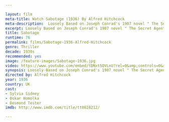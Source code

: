 ```yaml
---

layout: film
meta-title: Watch Sabotage (1936) By Alfred Hitchcock
meta-description:  Loosely Based on Joseph Conrad's 1907 novel " The Secret Agent", Sabotage is one of Hitchcock's most overlooked films. however, it is a tense thriller, one of his best British films and a true cinematic masterpiece.
excerpt: Loosely Based on Joseph Conrad's 1907 novel " The Secret Agent", Sabotage is one of Hitchcock's most overlooked films. however, it is a tense thriller, one of his best British films and a true cinematic masterpiece. Sylvia Sidney is the young wife of a London movie-theatre owner who maintains a secret life as a paid terrorist. Slowly she realizes that her husband is a monster.
title: Sabotage
runtime: 76
permalink: films/Sabotage-1936-Alfred-Hitchcock
genre: Thriller
decade: 1930s
recommended: yes
image: /feature-images/Sabotage-1936.jpg
video: https://www.youtube.com/embed/tDNxt5QVLnU?rel=0&amp;controls=0&amp;showinfo=0
synopsis: Loosely Based on Joseph Conrad's 1907 novel " The Secret Agent", Sabotage is one of Hitchcock's most overlooked films. however, it is a tense thriller, one of his best British films and a true cinematic masterpiece. Sylvia Sidney is the young wife of a London movie-theatre owner who maintains a secret life as a paid terrorist. Slowly she realizes that her husband is a monster.
directed by: Alfred Hitchcock
year: 1936
country: UK
cast:
- Sylvia Sidney
- Oskar Homolka
- Desmond Tester
imdb: http://www.imdb.com/title/tt0028212/

---
```

